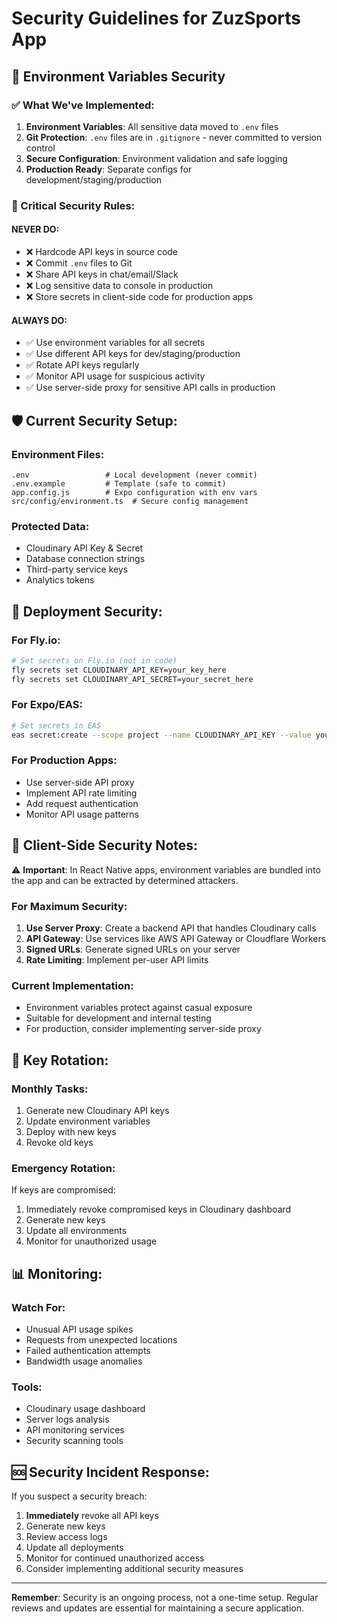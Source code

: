 # Security Guidelines for ZuzSports App

## 🔐 Environment Variables Security

### ✅ What We've Implemented:

1. **Environment Variables**: All sensitive data moved to `.env` files
2. **Git Protection**: `.env` files are in `.gitignore` - never committed to version control
3. **Secure Configuration**: Environment validation and safe logging
4. **Production Ready**: Separate configs for development/staging/production

### 🚨 Critical Security Rules:

#### **NEVER DO:**
- ❌ Hardcode API keys in source code
- ❌ Commit `.env` files to Git
- ❌ Share API keys in chat/email/Slack
- ❌ Log sensitive data to console in production
- ❌ Store secrets in client-side code for production apps

#### **ALWAYS DO:**
- ✅ Use environment variables for all secrets
- ✅ Use different API keys for dev/staging/production
- ✅ Rotate API keys regularly
- ✅ Monitor API usage for suspicious activity
- ✅ Use server-side proxy for sensitive API calls in production

## 🛡️ Current Security Setup:

### Environment Files:
```
.env                 # Local development (never commit)
.env.example         # Template (safe to commit)
app.config.js        # Expo configuration with env vars
src/config/environment.ts  # Secure config management
```

### Protected Data:
- Cloudinary API Key & Secret
- Database connection strings
- Third-party service keys
- Analytics tokens

## 🚀 Deployment Security:

### For Fly.io:
```bash
# Set secrets on Fly.io (not in code)
fly secrets set CLOUDINARY_API_KEY=your_key_here
fly secrets set CLOUDINARY_API_SECRET=your_secret_here
```

### For Expo/EAS:
```bash
# Set secrets in EAS
eas secret:create --scope project --name CLOUDINARY_API_KEY --value your_key_here
```

### For Production Apps:
- Use server-side API proxy
- Implement API rate limiting
- Add request authentication
- Monitor API usage patterns

## 📱 Client-Side Security Notes:

⚠️ **Important**: In React Native apps, environment variables are bundled into the app and can be extracted by determined attackers.

### For Maximum Security:
1. **Use Server Proxy**: Create a backend API that handles Cloudinary calls
2. **API Gateway**: Use services like AWS API Gateway or Cloudflare Workers
3. **Signed URLs**: Generate signed URLs on your server
4. **Rate Limiting**: Implement per-user API limits

### Current Implementation:
- Environment variables protect against casual exposure
- Suitable for development and internal testing
- For production, consider implementing server-side proxy

## 🔄 Key Rotation:

### Monthly Tasks:
1. Generate new Cloudinary API keys
2. Update environment variables
3. Deploy with new keys
4. Revoke old keys

### Emergency Rotation:
If keys are compromised:
1. Immediately revoke compromised keys in Cloudinary dashboard
2. Generate new keys
3. Update all environments
4. Monitor for unauthorized usage

## 📊 Monitoring:

### Watch For:
- Unusual API usage spikes
- Requests from unexpected locations
- Failed authentication attempts
- Bandwidth usage anomalies

### Tools:
- Cloudinary usage dashboard
- Server logs analysis
- API monitoring services
- Security scanning tools

## 🆘 Security Incident Response:

If you suspect a security breach:
1. **Immediately** revoke all API keys
2. Generate new keys
3. Review access logs
4. Update all deployments
5. Monitor for continued unauthorized access
6. Consider implementing additional security measures

---

**Remember**: Security is an ongoing process, not a one-time setup. Regular reviews and updates are essential for maintaining a secure application.


